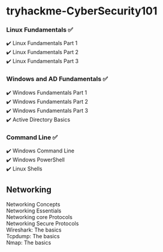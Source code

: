 # tryhackme-CyberSecurity101

### Linux Fundamentals ✅  
✔️ Linux Fundamentals Part 1  
✔️ Linux Fundamentals Part 2  
✔️ Linux Fundamentals Part 3  

### Windows and AD Fundamentals ✅  
✔️ Windows Fundamentals Part 1  
✔️ Windows Fundamentals Part 2  
✔️ Windows Fundamentals Part 3  
✔️ Active Directory Basics

### Command Line ✅ 
✔️ Windows Command Line  
✔️ Windows PowerShell  
✔️ Linux Shells  

## Networking 

Networking Concepts  
Networking Essentials  
Networking core Protocols  
Networking Secure Protocols  
Wireshark: The basics  
Tcpdump: The basics  
Nmap: The basics  
